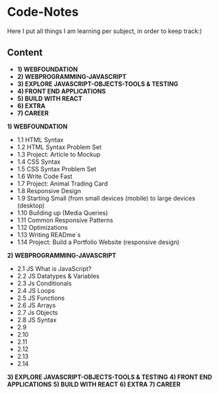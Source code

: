 # Code-Notes
Here I put all things I am learning per subject, in order to keep track:)

## Content
- __1) WEBFOUNDATION__
- __2) WEBPROGRAMMING-JAVASCRIPT__
- __3) EXPLORE JAVASCRIPT-OBJECTS-TOOLS & TESTING__
- __4) FRONT END APPLICATIONS__
- __5) BUILD WITH REACT__
- __6) EXTRA__
- __7) CAREER__

__1) WEBFOUNDATION__
- 1.1 HTML Syntax
- 1.2 HTML Syntax Problem Set
- 1.3 Project: Article to Mockup
- 1.4 CSS Syntax
- 1.5 CSS Syntax Problem Set
- 1.6 Write Code Fast
- 1.7 Project: Animal Trading Card
- 1.8 Responsive Design
- 1.9 Starting Small (from small devices (mobile) to large devices (desktop)
- 1.10 Building up (Media Queries)
- 1.11 Common Responsive Patterns
- 1.12 Optimizations
- 1.13 Writing READme´s
- 1.14 Project: Build a Portfolio Website (responsive design)

__2) WEBPROGRAMMING-JAVASCRIPT__
- 2.1 JS What is JavaScript?
- 2.2 JS Datatypes & Variables
- 2.3 Js Conditionals
- 2.4 JS Loops
- 2.5 JS Functions
- 2.6 JS Arrays
- 2.7 Js Objects
- 2.8 JS Syntax
- 2.9 
- 2.10 
- 2.11 
- 2.12 
- 2.13 
- 2.14 

__3) EXPLORE JAVASCRIPT-OBJECTS-TOOLS & TESTING__
__4) FRONT END APPLICATIONS__
__5) BUILD WITH REACT__
__6) EXTRA__
__7) CAREER__
